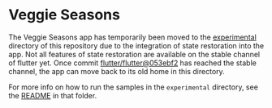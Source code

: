 # Veggie Seasons

The Veggie Seasons app has temporarily been moved to the
[experimental](https://github.com/flutter/samples/tree/master/experimental/veggieseasons)
directory of this repository due to the integration of state restoration into
the app. Not all features of state restoration are available on the stable
channel of flutter yet. Once commit
[flutter/flutter@053ebf2](https://github.com/flutter/flutter/commit/053ebf2c080c7b8efbf4020683a5ba27d9daa3b8)
has reached the stable channel, the app can move back to its old home in
this directory.

For more info on how to run the samples in the `experimental` directory,
see the
[README](https://github.com/flutter/samples/tree/master/experimental/README.md)
in that folder.
